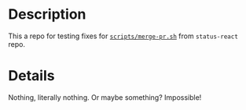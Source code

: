 # Description

This a repo for testing fixes for [`scripts/merge-pr.sh`](https://github.com/status-im/status-react/blob/develop/scripts/merge-pr.sh) from `status-react` repo.

# Details

Nothing, literally nothing. Or maybe something? Impossible!
